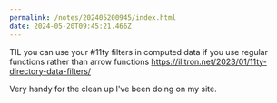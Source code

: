 ```yaml
---
permalink: /notes/202405200945/index.html
date: 2024-05-20T09:45:21.466Z
---
```


TIL you can use your #11ty filters in computed data if you use regular functions rather than arrow functions https://illtron.net/2023/01/11ty-directory-data-filters/

Very handy for the clean up I've been doing on my site.
